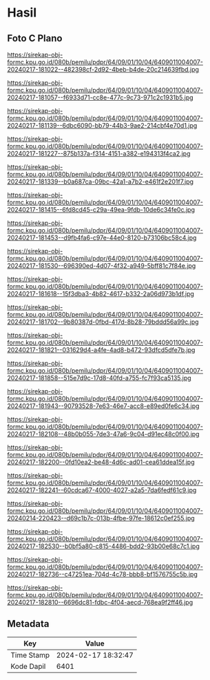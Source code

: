 # Hasil

## Foto C Plano

https://sirekap-obj-formc.kpu.go.id/080b/pemilu/pdpr/64/09/01/10/04/6409011004007-20240217-181022--482398cf-2d92-4beb-b4de-20c214639fbd.jpg

https://sirekap-obj-formc.kpu.go.id/080b/pemilu/pdpr/64/09/01/10/04/6409011004007-20240217-181057--f6933d71-cc8e-477c-9c73-971c2c1931b5.jpg

https://sirekap-obj-formc.kpu.go.id/080b/pemilu/pdpr/64/09/01/10/04/6409011004007-20240217-181139--6dbc6090-bb79-44b3-9ae2-214cbf4e70d1.jpg

https://sirekap-obj-formc.kpu.go.id/080b/pemilu/pdpr/64/09/01/10/04/6409011004007-20240217-181227--875b137a-f314-4151-a382-e194313f4ca2.jpg

https://sirekap-obj-formc.kpu.go.id/080b/pemilu/pdpr/64/09/01/10/04/6409011004007-20240217-181339--b0a687ca-09bc-42a1-a7b2-e461f2e201f7.jpg

https://sirekap-obj-formc.kpu.go.id/080b/pemilu/pdpr/64/09/01/10/04/6409011004007-20240217-181415--6fd8cd45-c29a-49ea-9fdb-10de6c34fe0c.jpg

https://sirekap-obj-formc.kpu.go.id/080b/pemilu/pdpr/64/09/01/10/04/6409011004007-20240217-181453--d9fb4fa6-c97e-44e0-8120-b73106bc58c4.jpg

https://sirekap-obj-formc.kpu.go.id/080b/pemilu/pdpr/64/09/01/10/04/6409011004007-20240217-181530--696390ed-4d07-4f32-a949-5bff81c7f84e.jpg

https://sirekap-obj-formc.kpu.go.id/080b/pemilu/pdpr/64/09/01/10/04/6409011004007-20240217-181618--15f3dba3-4b82-4617-b332-2a06d973b1df.jpg

https://sirekap-obj-formc.kpu.go.id/080b/pemilu/pdpr/64/09/01/10/04/6409011004007-20240217-181702--9b80387d-0fbd-417d-8b28-79bddd56a99c.jpg

https://sirekap-obj-formc.kpu.go.id/080b/pemilu/pdpr/64/09/01/10/04/6409011004007-20240217-181821--031629d4-a4fe-4ad8-b472-93dfcd5dfe7b.jpg

https://sirekap-obj-formc.kpu.go.id/080b/pemilu/pdpr/64/09/01/10/04/6409011004007-20240217-181858--515e7d9c-17d8-40fd-a755-fc7f93ca5135.jpg

https://sirekap-obj-formc.kpu.go.id/080b/pemilu/pdpr/64/09/01/10/04/6409011004007-20240217-181943--90793528-7e63-46e7-acc8-e89ed0fe6c34.jpg

https://sirekap-obj-formc.kpu.go.id/080b/pemilu/pdpr/64/09/01/10/04/6409011004007-20240217-182108--48b0b055-7de3-47a6-9c04-d91ec48c0f00.jpg

https://sirekap-obj-formc.kpu.go.id/080b/pemilu/pdpr/64/09/01/10/04/6409011004007-20240217-182200--0fd10ea2-be48-4d6c-ad01-cea61ddea15f.jpg

https://sirekap-obj-formc.kpu.go.id/080b/pemilu/pdpr/64/09/01/10/04/6409011004007-20240217-182241--60cdca67-4000-4027-a2a5-7da6fedf61c9.jpg

https://sirekap-obj-formc.kpu.go.id/080b/pemilu/pdpr/64/09/01/10/04/6409011004007-20240214-220423--d69c1b7c-013b-4fbe-97fe-18612c0ef255.jpg

https://sirekap-obj-formc.kpu.go.id/080b/pemilu/pdpr/64/09/01/10/04/6409011004007-20240217-182530--b0bf5a80-c815-4486-bdd2-93b00e68c7c1.jpg

https://sirekap-obj-formc.kpu.go.id/080b/pemilu/pdpr/64/09/01/10/04/6409011004007-20240217-182736--c47251ea-704d-4c78-bbb8-bf1576755c5b.jpg

https://sirekap-obj-formc.kpu.go.id/080b/pemilu/pdpr/64/09/01/10/04/6409011004007-20240217-182810--6696dc81-fdbc-4f04-aecd-768ea9f2ff46.jpg


## Metadata

| Key        | Value               |
| ---------- | ------------------- |
| Time Stamp | 2024-02-17 18:32:47 |
| Kode Dapil | 6401                |



